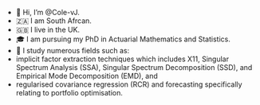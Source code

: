 - 👋 Hi, I’m @Cole-vJ.
- 🇿🇦 I am South Afrcan.
- 🇬🇧 I live in the UK.
- 🎓 I am pursuing my PhD in Actuarial Mathematics and Statistics.
- 📖 I study numerous fields such as:
- implicit factor extraction techniques which includes X11, Singular Spectrum Analysis (SSA), Singular Spectrum Decomposition (SSD), and Empirical Mode Decomposition (EMD), and
- regularised covariance regression (RCR) and forecasting specifically relating to portfolio optimisation.
